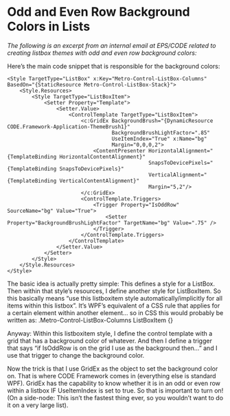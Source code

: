 # Odd and Even Row Background Colors in Lists

_The following is an excerpt from an internal email at EPS/CODE related to creating listbox themes with odd and even row background colors:_

Here’s the main code snippet that is responsible for the background colors:

```
<Style TargetType="ListBox" x:Key="Metro-Control-ListBox-Columns" BasedOn="{StaticResource Metro-Control-ListBox-Stack}">
    <Style.Resources>
        <Style TargetType="ListBoxItem">
            <Setter Property="Template">
                <Setter.Value>
                    <ControlTemplate TargetType="ListBoxItem">
                        <c:GridEx BackgroundBrush="{DynamicResource CODE.Framework-Application-ThemeBrush1}"
                                  BackgroundBrushLightFactor=".85" 
                                  UseItemIndex="True" x:Name="bg"
                                  Margin="0,0,0,2">
                            <ContentPresenter HorizontalAlignment="{TemplateBinding HorizontalContentAlignment}" 
                                              SnapsToDevicePixels="{TemplateBinding SnapsToDevicePixels}" 
                                              VerticalAlignment="{TemplateBinding VerticalContentAlignment}"
                                              Margin="5,2"/>
                        </c:GridEx>
                        <ControlTemplate.Triggers>
                            <Trigger Property="IsOddRow" SourceName="bg" Value="True">
                                <Setter Property="BackgroundBrushLightFactor" TargetName="bg" Value=".75" />
                            </Trigger>
                        </ControlTemplate.Triggers>
                    </ControlTemplate>
                </Setter.Value>
            </Setter>
        </Style>
    </Style.Resources>
</Style>
```

The basic idea is actually pretty simple: This defines a style for a ListBox. Then within that style’s resources, I define another style for ListBoxItem. So this basically means “use this listboxitem style automatically/implicitly for all items within this listbox”. It’s WPF’s equivalent of a CSS rule that applies for a certain element within another element… so in CSS this would probably be written as: .Metro-Control-ListBox-Columns ListBoxItem {}

Anyway: Within this listboxitem style, I define the control template with a grid that has a background color of whatever. And then I define a trigger that says “if IsOddRow is on the grid I use as the background then…” and I use that trigger to change the background color.

Now the trick is that I use GridEx as the object to set the background color on. That is where CODE Framework comes in (everything else is standard WPF). GridEx has the capability to know whether it is in an odd or even row within a listbox IF UseItemIndex is set to true. So that is important to turn on! (On a side-node: This isn’t the fastest thing ever, so you wouldn’t want to do it on a very large list).


